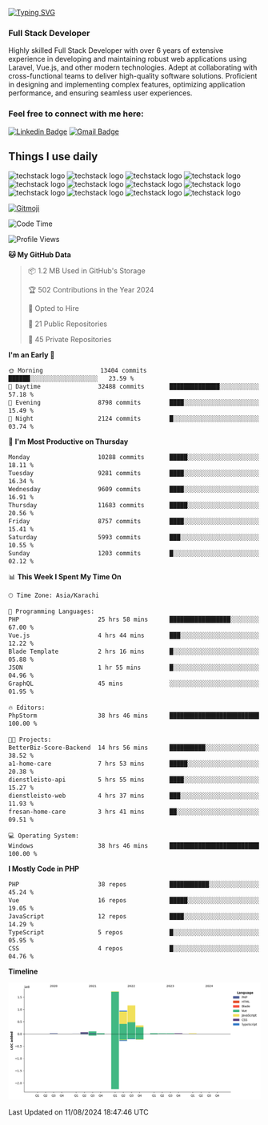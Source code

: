 [![Typing SVG](https://readme-typing-svg.demolab.com?font=Permanent+Marker&size=31&pause=1000&color=00A11F&center=true&random=false&width=435&lines=Hi+%F0%9F%91%8B%2C+I'm+Waheed+Sindhani)](https://git.io/typing-svg)
### Full Stack Developer
Highly skilled Full Stack Developer with over 6 years of extensive experience in developing and maintaining robust web applications using Laravel, Vue.js, and other modern technologies. Adept at collaborating with cross-functional teams to deliver high-quality software solutions. Proficient in designing and implementing complex features, optimizing application performance, and ensuring seamless user experiences. 

### Feel free to connect with me here:

[![Linkedin Badge](https://img.shields.io/badge/-waheedsindhani-blue?style=flat-square&logo=Linkedin&logoColor=white&link=https://www.linkedin.com/in/waheed-sindhani/)](https://www.linkedin.com/in/waheed-sindhani/)
[![Gmail Badge](https://img.shields.io/badge/-waheed.eliccs@gmail.com-c14438?style=flat-square&logo=Gmail&logoColor=white&link=mailto:waheed.eliccs@gmail.com)](mailto:waheed.eliccs@gmail.com)

## Things I use daily
![techstack logo](https://readme-components.vercel.app/api?component=logo&logo=react&text=false&animation=spin&fill=000000&svgfill=2d79c7)
![techstack logo](https://readme-components.vercel.app/api?component=logo&logo=vue.js&text=false&fill=000000&svgfill=4FC08D)
![techstack logo](https://readme-components.vercel.app/api?component=logo&logo=laravel&text=false&fill=000000&svgfill=FF2D20)
![techstack logo](https://readme-components.vercel.app/api?component=logo&logo=javascript&text=false&fill=000000&svgfill=F7DF1E)
![techstack logo](https://readme-components.vercel.app/api?component=logo&logo=mysql&text=false&fill=000000&svgfill=4479A1)
![techstack logo](https://readme-components.vercel.app/api?component=logo&logo=quasar&text=false&svgfill=050A14&fill=ffffaa&animation=spin)
![techstack logo](https://readme-components.vercel.app/api?component=logo&logo=typescript&text=false&fill=000000&svgfill=3178C6)
![techstack logo](https://readme-components.vercel.app/api?component=logo&logo=node.js&text=false&fill=000000&svgfill=5FA04E)
![techstack logo](https://readme-components.vercel.app/api?component=logo&logo=tailwindcss&text=false&fill=000000&svgfill=06B6D4)
![techstack logo](https://readme-components.vercel.app/api?component=logo&logo=docker&text=false&fill=000000&svgfill=2496ED)
![techstack logo](https://readme-components.vercel.app/api?component=logo&logo=linux&text=false&fill=000000&svgfill=FCC624)
![techstack logo](https://readme-components.vercel.app/api?component=logo&logo=amazonaws&text=false&fill=000000&svgfill=232F3E)



<!--
**Sindhani/sindhani** is a ✨ _special_ ✨ repository because its `README.md` (this file) appears on your GitHub profile.

Here are some ideas to get you started:

- 🔭 I’m currently working on ...
- 🌱 I’m currently learning ...
- 👯 I’m looking to collaborate on ...
- 🤔 I’m looking for help with ...
- 💬 Ask me about ...
- 📫 How to reach me: ...
- 😄 Pronouns: ...
- ⚡ Fun fact: ...
-->
<a href="https://gitmoji.dev">
  <img
    src="https://img.shields.io/badge/gitmoji-%20😜%20😍-FFDD67.svg?style=flat-square"
    alt="Gitmoji"
  />
</a>

<!--START_SECTION:waka-->
![Code Time](http://img.shields.io/badge/Code%20Time-278%20hrs%2037%20mins-blue)

![Profile Views](http://img.shields.io/badge/Profile%20Views-0-blue)

**🐱 My GitHub Data** 

> 📦 1.2 MB Used in GitHub's Storage 
 > 
> 🏆 502 Contributions in the Year 2024
 > 
> 💼 Opted to Hire
 > 
> 📜 21 Public Repositories 
 > 
> 🔑 45 Private Repositories 
 > 
**I'm an Early 🐤** 

```text
🌞 Morning                13404 commits       ██████░░░░░░░░░░░░░░░░░░░   23.59 % 
🌆 Daytime                32488 commits       ██████████████░░░░░░░░░░░   57.18 % 
🌃 Evening                8798 commits        ████░░░░░░░░░░░░░░░░░░░░░   15.49 % 
🌙 Night                  2124 commits        █░░░░░░░░░░░░░░░░░░░░░░░░   03.74 % 
```
📅 **I'm Most Productive on Thursday** 

```text
Monday                   10288 commits       █████░░░░░░░░░░░░░░░░░░░░   18.11 % 
Tuesday                  9281 commits        ████░░░░░░░░░░░░░░░░░░░░░   16.34 % 
Wednesday                9609 commits        ████░░░░░░░░░░░░░░░░░░░░░   16.91 % 
Thursday                 11683 commits       █████░░░░░░░░░░░░░░░░░░░░   20.56 % 
Friday                   8757 commits        ████░░░░░░░░░░░░░░░░░░░░░   15.41 % 
Saturday                 5993 commits        ███░░░░░░░░░░░░░░░░░░░░░░   10.55 % 
Sunday                   1203 commits        █░░░░░░░░░░░░░░░░░░░░░░░░   02.12 % 
```


📊 **This Week I Spent My Time On** 

```text
🕑︎ Time Zone: Asia/Karachi

💬 Programming Languages: 
PHP                      25 hrs 58 mins      █████████████████░░░░░░░░   67.00 % 
Vue.js                   4 hrs 44 mins       ███░░░░░░░░░░░░░░░░░░░░░░   12.22 % 
Blade Template           2 hrs 16 mins       █░░░░░░░░░░░░░░░░░░░░░░░░   05.88 % 
JSON                     1 hr 55 mins        █░░░░░░░░░░░░░░░░░░░░░░░░   04.96 % 
GraphQL                  45 mins             ░░░░░░░░░░░░░░░░░░░░░░░░░   01.95 % 

🔥 Editors: 
PhpStorm                 38 hrs 46 mins      █████████████████████████   100.00 % 

🐱‍💻 Projects: 
BetterBiz-Score-Backend  14 hrs 56 mins      ██████████░░░░░░░░░░░░░░░   38.52 % 
a1-home-care             7 hrs 53 mins       █████░░░░░░░░░░░░░░░░░░░░   20.38 % 
dienstleisto-api         5 hrs 55 mins       ████░░░░░░░░░░░░░░░░░░░░░   15.27 % 
dienstleisto-web         4 hrs 37 mins       ███░░░░░░░░░░░░░░░░░░░░░░   11.93 % 
fresan-home-care         3 hrs 41 mins       ██░░░░░░░░░░░░░░░░░░░░░░░   09.51 % 

💻 Operating System: 
Windows                  38 hrs 46 mins      █████████████████████████   100.00 % 
```

**I Mostly Code in PHP** 

```text
PHP                      38 repos            ███████████░░░░░░░░░░░░░░   45.24 % 
Vue                      16 repos            █████░░░░░░░░░░░░░░░░░░░░   19.05 % 
JavaScript               12 repos            ████░░░░░░░░░░░░░░░░░░░░░   14.29 % 
TypeScript               5 repos             █░░░░░░░░░░░░░░░░░░░░░░░░   05.95 % 
CSS                      4 repos             █░░░░░░░░░░░░░░░░░░░░░░░░   04.76 % 
```



**Timeline**

![Lines of Code chart](https://raw.githubusercontent.com/Sindhani/Sindhani/main/assets/bar_graph.png)


 Last Updated on 11/08/2024 18:47:46 UTC
<!--END_SECTION:waka-->
